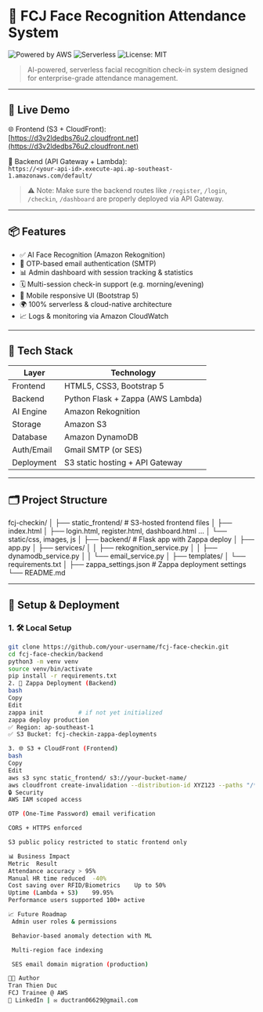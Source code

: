# 🧠 FCJ Face Recognition Attendance System

![Powered by AWS](https://img.shields.io/badge/Built%20with-AWS-orange?logo=amazonaws)
![Serverless](https://img.shields.io/badge/Serverless-Lambda-blue?logo=awslambda)
![License: MIT](https://img.shields.io/badge/License-MIT-green)

> AI-powered, serverless facial recognition check-in system designed for enterprise-grade attendance management.

---

## 🚀 Live Demo

🌐 Frontend (S3 + CloudFront):  
[https://d3v2ldedbs76u2.cloudfront.net](https://d3v2ldedbs76u2.cloudfront.net)

🔐 Backend (API Gateway + Lambda):  
`https://<your-api-id>.execute-api.ap-southeast-1.amazonaws.com/default/`

> ⚠️ Note: Make sure the backend routes like `/register`, `/login`, `/checkin`, `/dashboard` are properly deployed via API Gateway.

---

## 📦 Features

- ✅ AI Face Recognition (Amazon Rekognition)
- 🔐 OTP-based email authentication (SMTP)
- 📊 Admin dashboard with session tracking & statistics
- 🗓️ Multi-session check-in support (e.g. morning/evening)
- 📱 Mobile responsive UI (Bootstrap 5)
- 🌍 100% serverless & cloud-native architecture
- 📈 Logs & monitoring via Amazon CloudWatch

---

## 🧩 Tech Stack

| Layer       | Technology             |
|-------------|------------------------|
| Frontend    | HTML5, CSS3, Bootstrap 5 |
| Backend     | Python Flask + Zappa (AWS Lambda) |
| AI Engine   | Amazon Rekognition     |
| Storage     | Amazon S3              |
| Database    | Amazon DynamoDB        |
| Auth/Email  | Gmail SMTP (or SES)    |
| Deployment  | S3 static hosting + API Gateway |

---

## 🗂️ Project Structure

fcj-checkin/
│
├── static_frontend/ # S3-hosted frontend files
│ ├── index.html
│ ├── login.html, register.html, dashboard.html ...
│ └── static/css, images, js
│
├── backend/ # Flask app with Zappa deploy
│ ├── app.py
│ ├── services/
│ │ ├── rekognition_service.py
│ │ ├── dynamodb_service.py
│ │ └── email_service.py
│ ├── templates/
│ └── requirements.txt
│
├── zappa_settings.json # Zappa deployment settings
└── README.md

---

## 🔧 Setup & Deployment

### 1. 🛠 Local Setup

```bash
git clone https://github.com/your-username/fcj-face-checkin.git
cd fcj-face-checkin/backend
python3 -m venv venv
source venv/bin/activate
pip install -r requirements.txt
2. 🚀 Zappa Deployment (Backend)
bash
Copy
Edit
zappa init          # if not yet initialized
zappa deploy production
✅ Region: ap-southeast-1
✅ S3 Bucket: fcj-checkin-zappa-deployments

3. 🌐 S3 + CloudFront (Frontend)
bash
Copy
Edit
aws s3 sync static_frontend/ s3://your-bucket-name/
aws cloudfront create-invalidation --distribution-id XYZ123 --paths "/*"
🔒 Security
AWS IAM scoped access

OTP (One-Time Password) email verification

CORS + HTTPS enforced

S3 public policy restricted to static frontend only

📊 Business Impact
Metric	Result
Attendance accuracy	> 95%
Manual HR time reduced	-40%
Cost saving over RFID/Biometrics	Up to 50%
Uptime (Lambda + S3)	99.95%
Performance users supported	100+ active

📈 Future Roadmap
 Admin user roles & permissions

 Behavior-based anomaly detection with ML

 Multi-region face indexing

 SES email domain migration (production)

🧑‍💻 Author
Tran Thien Duc
FCJ Trainee @ AWS
💼 LinkedIn | ✉️ ductran06629@gmail.com

